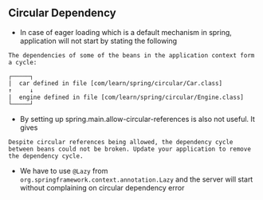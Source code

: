 ## Circular Dependency
- In case of eager loading which is a default mechanism in spring, application will not start by stating the following

``The dependencies of some of the beans in the application context form a cycle:``

````
┌─────┐
|  car defined in file [com/learn/spring/circular/Car.class]
↑     ↓
|  engine defined in file [com/learn/spring/circular/Engine.class]
└─────┘
````

- By setting up spring.main.allow-circular-references is also not useful. It gives

``Despite circular references being allowed, the dependency cycle between beans could not be broken. Update your application to remove the dependency cycle.``

- We have to use `@Lazy` from `org.springframework.context.annotation.Lazy` and the server will start without complaining on circular dependency error
